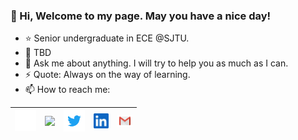 ### 👋 Hi, Welcome to my page. May you have a nice day! 
- :star: Senior undergraduate in ECE @SJTU.
- 🌱 TBD
- 💬 Ask me about anything. I will try to help you as much as I can.
- ⚡ Quote: Always on the way of learning.
- 📫 How to reach me:

| [<img src="https://raw.githubusercontent.com/Delta456/Delta456/master/img/github.png" alt="github logo" width="34">](https://github.com/LStrying) |  [<img src="https://upload.wikimedia.org/wikipedia/commons/1/19/LeetCode_logo_black.png" width="24">](https://leetcode.cn/u/wu-qi-z/) |  [<img src="https://raw.githubusercontent.com/Delta456/Delta456/master/img/twitter.png" alt="twitter logo" width="34">](https://twitter.com/LStrying) |  [<img src="https://github.com/Amchuz/Amchuz/blob/master/linkedin.jpeg" alt="linkedin logo" width="24">](https://www.linkedin.com/in/shunluo/?locale=en_US) |  [<img src="https://github.com/Amchuz/Amchuz/blob/master/gmail.jpeg" alt="gmail logo" width="24">](luoshun2000@gmail.com)
|---|---|---|---|---|
